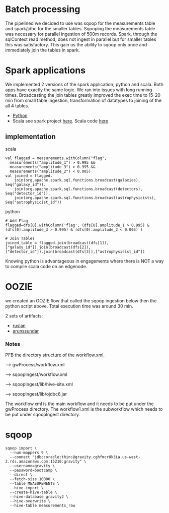 # Batch processing
The pipelined we decided to use was sqoop for the measurements table and spark/jdbc for the smaller tables. Sqooping the measurements table was necessary for parallel ingestion of 500m records. Spark, through the sqlContext read method, does not ingest in parallel but for smaller tables this was satisfactory. This gain us the ability to sqoop only once and immediately join the tables in spark. 

# Spark applications
We implemented 2 versions of the spark application; python and scala. Both apps have exactly the same logic. We ran into issues with long running times. Broadcasting the join tables greatly improved the exec time to 15-20 min from small table ingestion, transformation of datatypes to joining of the all 4 tables.

* [Python](batch.py)
* Scala see spark project [here](../spark). Scala code [here](../spark/src/main/scala/com/cloudera/bootcamp/Main.scala)


## implementation 
scala 
```
val flagged = measurements.withColumn("flag", 
  measurements("amplitude_1") > 0.995 && 
  measurements("amplitude_3") > 0.995 && 
  measurements("amplitude_2") < 0.005)
val joined = flagged.
    join(org.apache.spark.sql.functions.broadcast(galaxies), Seq("galaxy_id")).
    join(org.apache.spark.sql.functions.broadcast(detectors), Seq("detector_id")).
    join(org.apache.spark.sql.functions.broadcast(astrophysicists), Seq("astrophysicist_id"))
```

python
```
# Add Flag
flagged=dfs[0].withColumn('flag', (dfs[0].amplitude_1 > 0.995) & (dfs[0].amplitude_3 > 0.995) & (dfs[0].amplitude_2 < 0.005) )

# Join Tables
joined_table = flagged.join(broadcast(dfs[1]), ["galaxy_id"]).join(broadcast(dfs[2]), ["detector_id"]).join(broadcast(dfs[3]),["astrophysicist_id"])

```

Knowing python is advantageous in engagements where there is NOT a way to compile scala code on an edgenode.

# OOZIE
we created an OOZIE flow that called the sqoop ingestion below then the python script above. Total execution time was around 30 min.

2 sets of artifacts:
* [ruslan](oozie)
* [arunssundar](oozie2/workflow.xml)

### Notes
PFB the directory structure of the workflow.xml.

  --> gwProcess/workflow.xml

  --> sqoopIngest/workflow.xml

  --> sqoopIngest/lib/hive-site.xml
  
  --> sqoopIngest/lib/ojdbc6.jar


The workflow.xml is the main workflow and it needs to be put under the gwProcess directory. 
The workflow1.xml is the subworkflow which needs to be put under sqoopIngest directory.


# sqoop
```
sqoop import \
  --num-mappers 9 \
  --connect "jdbc:oracle:thin:@gravity.cghfmcr8k3ia.us-west-2.rds.amazonaws.com:15210:gravity" \
  --username=gravity \
  --password=bootcamp \
  --direct \
  --fetch-size 10000 \
  --table MEASUREMENTS \
  --hive-import \
  --create-hive-table \
  --hive-database gravity2 \
  --hive-overwrite \
  --hive-table measurements_raw
```

